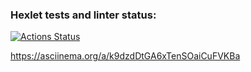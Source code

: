 ### Hexlet tests and linter status:
[![Actions Status](https://github.com/DVR2210/frontend-project-46/workflows/hexlet-check/badge.svg)](https://github.com/DVR2210/frontend-project-46/actions)

https://asciinema.org/a/k9dzdDtGA6xTenSOaiCuFVKBa

